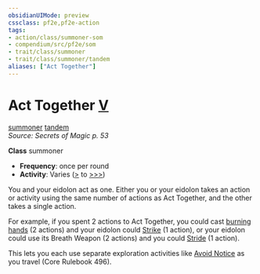 ```yaml
---
obsidianUIMode: preview
cssclass: pf2e,pf2e-action
tags:
- action/class/summoner-som
- compendium/src/pf2e/som
- trait/class/summoner
- trait/class/summoner/tandem
aliases: ["Act Together"]
---
```

# Act Together [V](chapter-9-playing-the-game.md#Actions "Varies")
[summoner](rules/traits/summoner-som.md)  [tandem](tandem-som.md)  
*Source: Secrets of Magic p. 53*  

**Class** summoner
- **Frequency**: once per round
- **Activity**: Varies ([>](chapter-9-playing-the-game.md#Actions "Single Action") to [>>>](chapter-9-playing-the-game.md#Actions "Three-Action"))

You and your eidolon act as one. Either you or your eidolon takes an action or activity using the same number of actions as Act Together, and the other takes a single action.

For example, if you spent 2 actions to Act Together, you could cast [burning hands](../../compendium/spells/burning-hands.md) (2 actions) and your eidolon could [Strike](strike.md) (1 action), or your eidolon could use its Breath Weapon (2 actions) and you could [Stride](stride.md) (1 action).

This lets you each use separate exploration activities like [Avoid Notice](avoid-notice.md) as you travel (Core Rulebook 496).